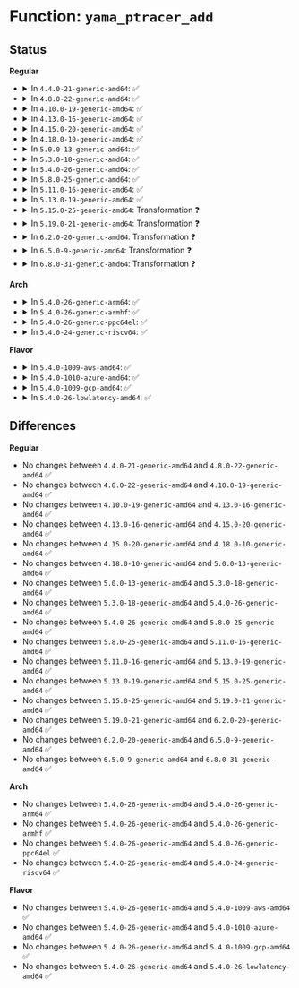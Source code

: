 # Function: <code>yama_ptracer_add</code>

## Status
<b>Regular</b>
<ul>
<li>
<details>
<summary>In <code>4.4.0-21-generic-amd64</code>: ✅</summary>

```c
int yama_ptracer_add(struct task_struct * tracer, struct task_struct * tracee)
```

```json
{
  "name": "yama_ptracer_add",
  "collision_type": "Unique Static",
  "inline_type": "No",
  "funcs": [
    {
      "addr": 18446744071582601136,
      "name": "yama_ptracer_add",
      "external": false,
      "loc": "security/yama/yama_lsm.c:74",
      "file": "security/yama/yama_lsm.c",
      "inline": "seen, unknown",
      "caller_inline": [],
      "caller_func": [
        "security/yama/yama_lsm.c:yama_task_prctl",
        "security/yama/yama_lsm.c:yama_task_prctl"
      ]
    }
  ],
  "symbols": [
    {
      "addr": 18446744071582601136,
      "name": "yama_ptracer_add",
      "section": ".text",
      "bind": "STB_LOCAL",
      "size": 262
    }
  ]
}
```
</details>
</li>
<li>
<details>
<summary>In <code>4.8.0-22-generic-amd64</code>: ✅</summary>

```c
int yama_ptracer_add(struct task_struct * tracer, struct task_struct * tracee)
```

```json
{
  "name": "yama_ptracer_add",
  "collision_type": "Unique Static",
  "inline_type": "No",
  "funcs": [
    {
      "addr": 18446744071582845744,
      "name": "yama_ptracer_add",
      "external": false,
      "loc": "security/yama/yama_lsm.c:145",
      "file": "security/yama/yama_lsm.c",
      "inline": "seen, unknown",
      "caller_inline": [],
      "caller_func": [
        "security/yama/yama_lsm.c:yama_task_prctl",
        "security/yama/yama_lsm.c:yama_task_prctl"
      ]
    }
  ],
  "symbols": [
    {
      "addr": 18446744071582845744,
      "name": "yama_ptracer_add",
      "section": ".text",
      "bind": "STB_LOCAL",
      "size": 262
    }
  ]
}
```
</details>
</li>
<li>
<details>
<summary>In <code>4.10.0-19-generic-amd64</code>: ✅</summary>

```c
int yama_ptracer_add(struct task_struct * tracer, struct task_struct * tracee)
```

```json
{
  "name": "yama_ptracer_add",
  "collision_type": "Unique Static",
  "inline_type": "No",
  "funcs": [
    {
      "addr": 18446744071582941744,
      "name": "yama_ptracer_add",
      "external": false,
      "loc": "security/yama/yama_lsm.c:145",
      "file": "security/yama/yama_lsm.c",
      "inline": "seen, unknown",
      "caller_inline": [],
      "caller_func": [
        "security/yama/yama_lsm.c:yama_task_prctl",
        "security/yama/yama_lsm.c:yama_task_prctl"
      ]
    }
  ],
  "symbols": [
    {
      "addr": 18446744071582941744,
      "name": "yama_ptracer_add",
      "section": ".text",
      "bind": "STB_LOCAL",
      "size": 262
    }
  ]
}
```
</details>
</li>
<li>
<details>
<summary>In <code>4.13.0-16-generic-amd64</code>: ✅</summary>

```c
int yama_ptracer_add(struct task_struct * tracer, struct task_struct * tracee)
```

```json
{
  "name": "yama_ptracer_add",
  "collision_type": "Unique Static",
  "inline_type": "No",
  "funcs": [
    {
      "addr": 18446744071582992208,
      "name": "yama_ptracer_add",
      "external": false,
      "loc": "security/yama/yama_lsm.c:145",
      "file": "security/yama/yama_lsm.c",
      "inline": "seen, unknown",
      "caller_inline": [],
      "caller_func": [
        "security/yama/yama_lsm.c:yama_task_prctl",
        "security/yama/yama_lsm.c:yama_task_prctl"
      ]
    }
  ],
  "symbols": [
    {
      "addr": 18446744071582992208,
      "name": "yama_ptracer_add",
      "section": ".text",
      "bind": "STB_LOCAL",
      "size": 254
    }
  ]
}
```
</details>
</li>
<li>
<details>
<summary>In <code>4.15.0-20-generic-amd64</code>: ✅</summary>

```c
int yama_ptracer_add(struct task_struct * tracer, struct task_struct * tracee)
```

```json
{
  "name": "yama_ptracer_add",
  "collision_type": "Unique Static",
  "inline_type": "No",
  "funcs": [
    {
      "addr": 18446744071583156224,
      "name": "yama_ptracer_add",
      "external": false,
      "loc": "security/yama/yama_lsm.c:145",
      "file": "security/yama/yama_lsm.c",
      "inline": "seen, unknown",
      "caller_inline": [],
      "caller_func": [
        "security/yama/yama_lsm.c:yama_task_prctl",
        "security/yama/yama_lsm.c:yama_task_prctl"
      ]
    }
  ],
  "symbols": [
    {
      "addr": 18446744071583156224,
      "name": "yama_ptracer_add",
      "section": ".text",
      "bind": "STB_LOCAL",
      "size": 254
    }
  ]
}
```
</details>
</li>
<li>
<details>
<summary>In <code>4.18.0-10-generic-amd64</code>: ✅</summary>

```c
int yama_ptracer_add(struct task_struct * tracer, struct task_struct * tracee)
```

```json
{
  "name": "yama_ptracer_add",
  "collision_type": "Unique Static",
  "inline_type": "No",
  "funcs": [
    {
      "addr": 18446744071583361952,
      "name": "yama_ptracer_add",
      "external": false,
      "loc": "security/yama/yama_lsm.c:145",
      "file": "security/yama/yama_lsm.c",
      "inline": "seen, unknown",
      "caller_inline": [],
      "caller_func": [
        "security/yama/yama_lsm.c:yama_task_prctl",
        "security/yama/yama_lsm.c:yama_task_prctl"
      ]
    }
  ],
  "symbols": [
    {
      "addr": 18446744071583361952,
      "name": "yama_ptracer_add",
      "section": ".text",
      "bind": "STB_LOCAL",
      "size": 262
    }
  ]
}
```
</details>
</li>
<li>
<details>
<summary>In <code>5.0.0-13-generic-amd64</code>: ✅</summary>

```c
int yama_ptracer_add(struct task_struct * tracer, struct task_struct * tracee)
```

```json
{
  "name": "yama_ptracer_add",
  "collision_type": "Unique Static",
  "inline_type": "No",
  "funcs": [
    {
      "addr": 18446744071583480688,
      "name": "yama_ptracer_add",
      "external": false,
      "loc": "security/yama/yama_lsm.c:145",
      "file": "security/yama/yama_lsm.c",
      "inline": "seen, unknown",
      "caller_inline": [],
      "caller_func": [
        "security/yama/yama_lsm.c:yama_task_prctl",
        "security/yama/yama_lsm.c:yama_task_prctl"
      ]
    }
  ],
  "symbols": [
    {
      "addr": 18446744071583480688,
      "name": "yama_ptracer_add",
      "section": ".text",
      "bind": "STB_LOCAL",
      "size": 262
    }
  ]
}
```
</details>
</li>
<li>
<details>
<summary>In <code>5.3.0-18-generic-amd64</code>: ✅</summary>

```c
int yama_ptracer_add(struct task_struct * tracer, struct task_struct * tracee)
```

```json
{
  "name": "yama_ptracer_add",
  "collision_type": "Unique Static",
  "inline_type": "No",
  "funcs": [
    {
      "addr": 18446744071583664976,
      "name": "yama_ptracer_add",
      "external": false,
      "loc": "security/yama/yama_lsm.c:141",
      "file": "security/yama/yama_lsm.c",
      "inline": "seen, unknown",
      "caller_inline": [],
      "caller_func": [
        "security/yama/yama_lsm.c:yama_task_prctl",
        "security/yama/yama_lsm.c:yama_task_prctl"
      ]
    }
  ],
  "symbols": [
    {
      "addr": 18446744071583664976,
      "name": "yama_ptracer_add",
      "section": ".text",
      "bind": "STB_LOCAL",
      "size": 267
    }
  ]
}
```
</details>
</li>
<li>
<details>
<summary>In <code>5.4.0-26-generic-amd64</code>: ✅</summary>

```c
int yama_ptracer_add(struct task_struct * tracer, struct task_struct * tracee)
```

```json
{
  "name": "yama_ptracer_add",
  "collision_type": "Unique Static",
  "inline_type": "No",
  "funcs": [
    {
      "addr": 18446744071583771264,
      "name": "yama_ptracer_add",
      "external": false,
      "loc": "security/yama/yama_lsm.c:141",
      "file": "security/yama/yama_lsm.c",
      "inline": "seen, unknown",
      "caller_inline": [],
      "caller_func": [
        "security/yama/yama_lsm.c:yama_task_prctl",
        "security/yama/yama_lsm.c:yama_task_prctl"
      ]
    }
  ],
  "symbols": [
    {
      "addr": 18446744071583771264,
      "name": "yama_ptracer_add",
      "section": ".text",
      "bind": "STB_LOCAL",
      "size": 267
    }
  ]
}
```
</details>
</li>
<li>
<details>
<summary>In <code>5.8.0-25-generic-amd64</code>: ✅</summary>

```c
int yama_ptracer_add(struct task_struct * tracer, struct task_struct * tracee)
```

```json
{
  "name": "yama_ptracer_add",
  "collision_type": "Unique Static",
  "inline_type": "No",
  "funcs": [
    {
      "addr": 18446744071584161136,
      "name": "yama_ptracer_add",
      "external": false,
      "loc": "security/yama/yama_lsm.c:141",
      "file": "security/yama/yama_lsm.c",
      "inline": "seen, unknown",
      "caller_inline": [],
      "caller_func": [
        "security/yama/yama_lsm.c:yama_task_prctl",
        "security/yama/yama_lsm.c:yama_task_prctl"
      ]
    }
  ],
  "symbols": [
    {
      "addr": 18446744071584161136,
      "name": "yama_ptracer_add",
      "section": ".text",
      "bind": "STB_LOCAL",
      "size": 266
    }
  ]
}
```
</details>
</li>
<li>
<details>
<summary>In <code>5.11.0-16-generic-amd64</code>: ✅</summary>

```c
int yama_ptracer_add(struct task_struct * tracer, struct task_struct * tracee)
```

```json
{
  "name": "yama_ptracer_add",
  "collision_type": "Unique Static",
  "inline_type": "No",
  "funcs": [
    {
      "addr": 18446744071584279552,
      "name": "yama_ptracer_add",
      "external": false,
      "loc": "security/yama/yama_lsm.c:141",
      "file": "security/yama/yama_lsm.c",
      "inline": "seen, unknown",
      "caller_inline": [],
      "caller_func": [
        "security/yama/yama_lsm.c:yama_task_prctl",
        "security/yama/yama_lsm.c:yama_task_prctl"
      ]
    }
  ],
  "symbols": [
    {
      "addr": 18446744071584279552,
      "name": "yama_ptracer_add",
      "section": ".text",
      "bind": "STB_LOCAL",
      "size": 271
    }
  ]
}
```
</details>
</li>
<li>
<details>
<summary>In <code>5.13.0-19-generic-amd64</code>: ✅</summary>

```c
int yama_ptracer_add(struct task_struct * tracer, struct task_struct * tracee)
```

```json
{
  "name": "yama_ptracer_add",
  "collision_type": "Unique Static",
  "inline_type": "No",
  "funcs": [
    {
      "addr": 18446744071584306080,
      "name": "yama_ptracer_add",
      "external": false,
      "loc": "security/yama/yama_lsm.c:141",
      "file": "security/yama/yama_lsm.c",
      "inline": "seen, unknown",
      "caller_inline": [],
      "caller_func": [
        "security/yama/yama_lsm.c:yama_task_prctl",
        "security/yama/yama_lsm.c:yama_task_prctl"
      ]
    }
  ],
  "symbols": [
    {
      "addr": 18446744071584306080,
      "name": "yama_ptracer_add",
      "section": ".text",
      "bind": "STB_LOCAL",
      "size": 272
    }
  ]
}
```
</details>
</li>
<li>
<details>
<summary>In <code>5.15.0-25-generic-amd64</code>: Transformation ❓</summary>

```c
int yama_ptracer_add(struct task_struct * tracer, struct task_struct * tracee)
```

```json
{
  "name": "yama_ptracer_add",
  "collision_type": "Unique Static",
  "inline_type": "No",
  "funcs": [
    {
      "addr": 0,
      "name": "yama_ptracer_add",
      "external": false,
      "loc": "security/yama/yama_lsm.c:141",
      "file": "security/yama/yama_lsm.c",
      "inline": "seen, unknown",
      "caller_inline": [],
      "caller_func": [
        "security/yama/yama_lsm.c:yama_task_prctl",
        "security/yama/yama_lsm.c:yama_task_prctl"
      ]
    }
  ],
  "symbols": [
    {
      "addr": 18446744071584692576,
      "name": "yama_ptracer_add",
      "section": ".text",
      "bind": "STB_LOCAL",
      "size": 282
    },
    {
      "addr": 18446744071592307051,
      "name": "yama_ptracer_add.cold",
      "section": ".text",
      "bind": "STB_LOCAL",
      "size": 21
    }
  ]
}
```
</details>
</li>
<li>
<details>
<summary>In <code>5.19.0-21-generic-amd64</code>: Transformation ❓</summary>

```c
int yama_ptracer_add(struct task_struct * tracer, struct task_struct * tracee)
```

```json
{
  "name": "yama_ptracer_add",
  "collision_type": "Unique Static",
  "inline_type": "No",
  "funcs": [
    {
      "addr": 0,
      "name": "yama_ptracer_add",
      "external": false,
      "loc": "security/yama/yama_lsm.c:141",
      "file": "security/yama/yama_lsm.c",
      "inline": "seen, unknown",
      "caller_inline": [],
      "caller_func": [
        "security/yama/yama_lsm.c:yama_task_prctl",
        "security/yama/yama_lsm.c:yama_task_prctl"
      ]
    }
  ],
  "symbols": [
    {
      "addr": 18446744071585354064,
      "name": "yama_ptracer_add",
      "section": ".text",
      "bind": "STB_LOCAL",
      "size": 295
    },
    {
      "addr": 18446744071594088546,
      "name": "yama_ptracer_add.cold",
      "section": ".text",
      "bind": "STB_LOCAL",
      "size": 21
    }
  ]
}
```
</details>
</li>
<li>
<details>
<summary>In <code>6.2.0-20-generic-amd64</code>: Transformation ❓</summary>

```c
int yama_ptracer_add(struct task_struct * tracer, struct task_struct * tracee)
```

```json
{
  "name": "yama_ptracer_add",
  "collision_type": "Unique Static",
  "inline_type": "No",
  "funcs": [
    {
      "addr": 0,
      "name": "yama_ptracer_add",
      "external": false,
      "loc": "security/yama/yama_lsm.c:142",
      "file": "security/yama/yama_lsm.c",
      "inline": "seen, unknown",
      "caller_inline": [],
      "caller_func": [
        "security/yama/yama_lsm.c:yama_task_prctl",
        "security/yama/yama_lsm.c:yama_task_prctl"
      ]
    }
  ],
  "symbols": [
    {
      "addr": 18446744071586102688,
      "name": "yama_ptracer_add",
      "section": ".text",
      "bind": "STB_LOCAL",
      "size": 295
    },
    {
      "addr": 18446744071596101180,
      "name": "yama_ptracer_add.cold",
      "section": ".text",
      "bind": "STB_LOCAL",
      "size": 21
    }
  ]
}
```
</details>
</li>
<li>
<details>
<summary>In <code>6.5.0-9-generic-amd64</code>: Transformation ❓</summary>

```c
int yama_ptracer_add(struct task_struct * tracer, struct task_struct * tracee)
```

```json
{
  "name": "yama_ptracer_add",
  "collision_type": "Unique Static",
  "inline_type": "No",
  "funcs": [
    {
      "addr": 0,
      "name": "yama_ptracer_add",
      "external": false,
      "loc": "security/yama/yama_lsm.c:142",
      "file": "security/yama/yama_lsm.c",
      "inline": "seen, unknown",
      "caller_inline": [],
      "caller_func": [
        "security/yama/yama_lsm.c:yama_task_prctl",
        "security/yama/yama_lsm.c:yama_task_prctl"
      ]
    }
  ],
  "symbols": [
    {
      "addr": 18446744071586341328,
      "name": "yama_ptracer_add",
      "section": ".text",
      "bind": "STB_LOCAL",
      "size": 293
    },
    {
      "addr": 18446744071596624359,
      "name": "yama_ptracer_add.cold",
      "section": ".text",
      "bind": "STB_LOCAL",
      "size": 21
    }
  ]
}
```
</details>
</li>
<li>
<details>
<summary>In <code>6.8.0-31-generic-amd64</code>: Transformation ❓</summary>

```c
int yama_ptracer_add(struct task_struct * tracer, struct task_struct * tracee)
```

```json
{
  "name": "yama_ptracer_add",
  "collision_type": "Unique Static",
  "inline_type": "No",
  "funcs": [
    {
      "addr": 0,
      "name": "yama_ptracer_add",
      "external": false,
      "loc": "security/yama/yama_lsm.c:142",
      "file": "security/yama/yama_lsm.c",
      "inline": "seen, unknown",
      "caller_inline": [],
      "caller_func": [
        "security/yama/yama_lsm.c:yama_task_prctl",
        "security/yama/yama_lsm.c:yama_task_prctl"
      ]
    }
  ],
  "symbols": [
    {
      "addr": 18446744071586608064,
      "name": "yama_ptracer_add",
      "section": ".text",
      "bind": "STB_LOCAL",
      "size": 340
    },
    {
      "addr": 18446744071597530747,
      "name": "yama_ptracer_add.cold",
      "section": ".text",
      "bind": "STB_LOCAL",
      "size": 21
    }
  ]
}
```
</details>
</li>
</ul>
<b>Arch</b>
<ul>
<li>
<details>
<summary>In <code>5.4.0-26-generic-arm64</code>: ✅</summary>

```c
int yama_ptracer_add(struct task_struct * tracer, struct task_struct * tracee)
```

```json
{
  "name": "yama_ptracer_add",
  "collision_type": "Unique Static",
  "inline_type": "No",
  "funcs": [
    {
      "addr": 18446603336495573536,
      "name": "yama_ptracer_add",
      "external": false,
      "loc": "security/yama/yama_lsm.c:141",
      "file": "security/yama/yama_lsm.c",
      "inline": "seen, unknown",
      "caller_inline": [],
      "caller_func": [
        "security/yama/yama_lsm.c:yama_task_prctl",
        "security/yama/yama_lsm.c:yama_task_prctl"
      ]
    }
  ],
  "symbols": [
    {
      "addr": 18446603336495573536,
      "name": "yama_ptracer_add",
      "section": ".text",
      "bind": "STB_LOCAL",
      "size": 340
    }
  ]
}
```
</details>
</li>
<li>
<details>
<summary>In <code>5.4.0-26-generic-armhf</code>: ✅</summary>

```c
int yama_ptracer_add(struct task_struct * tracer, struct task_struct * tracee)
```

```json
{
  "name": "yama_ptracer_add",
  "collision_type": "Unique Static",
  "inline_type": "No",
  "funcs": [
    {
      "addr": 3228934040,
      "name": "yama_ptracer_add",
      "external": false,
      "loc": "security/yama/yama_lsm.c:141",
      "file": "security/yama/yama_lsm.c",
      "inline": "seen, unknown",
      "caller_inline": [],
      "caller_func": [
        "security/yama/yama_lsm.c:yama_task_prctl",
        "security/yama/yama_lsm.c:yama_task_prctl"
      ]
    }
  ],
  "symbols": [
    {
      "addr": 3228934040,
      "name": "yama_ptracer_add",
      "section": ".text",
      "bind": "STB_LOCAL",
      "size": 300
    }
  ]
}
```
</details>
</li>
<li>
<details>
<summary>In <code>5.4.0-26-generic-ppc64el</code>: ✅</summary>

```c
int yama_ptracer_add(struct task_struct * tracer, struct task_struct * tracee)
```

```json
{
  "name": "yama_ptracer_add",
  "collision_type": "Unique Static",
  "inline_type": "No",
  "funcs": [
    {
      "addr": 13835058055289666944,
      "name": "yama_ptracer_add",
      "external": false,
      "loc": "security/yama/yama_lsm.c:141",
      "file": "security/yama/yama_lsm.c",
      "inline": "seen, unknown",
      "caller_inline": [],
      "caller_func": [
        "security/yama/yama_lsm.c:yama_task_prctl",
        "security/yama/yama_lsm.c:yama_task_prctl"
      ]
    }
  ],
  "symbols": [
    {
      "addr": 13835058055289666944,
      "name": "yama_ptracer_add",
      "section": ".text",
      "bind": "STB_LOCAL",
      "size": 420
    }
  ]
}
```
</details>
</li>
<li>
<details>
<summary>In <code>5.4.0-24-generic-riscv64</code>: ✅</summary>

```c
int yama_ptracer_add(struct task_struct * tracer, struct task_struct * tracee)
```

```json
{
  "name": "yama_ptracer_add",
  "collision_type": "Unique Static",
  "inline_type": "No",
  "funcs": [
    {
      "addr": 18446743936274739412,
      "name": "yama_ptracer_add",
      "external": false,
      "loc": "security/yama/yama_lsm.c:141",
      "file": "security/yama/yama_lsm.c",
      "inline": "seen, unknown",
      "caller_inline": [],
      "caller_func": [
        "security/yama/yama_lsm.c:yama_task_prctl",
        "security/yama/yama_lsm.c:yama_task_prctl"
      ]
    }
  ],
  "symbols": [
    {
      "addr": 18446743936274739412,
      "name": "yama_ptracer_add",
      "section": ".text",
      "bind": "STB_LOCAL",
      "size": 294
    }
  ]
}
```
</details>
</li>
</ul>
<b>Flavor</b>
<ul>
<li>
<details>
<summary>In <code>5.4.0-1009-aws-amd64</code>: ✅</summary>

```c
int yama_ptracer_add(struct task_struct * tracer, struct task_struct * tracee)
```

```json
{
  "name": "yama_ptracer_add",
  "collision_type": "Unique Static",
  "inline_type": "No",
  "funcs": [
    {
      "addr": 18446744071583740000,
      "name": "yama_ptracer_add",
      "external": false,
      "loc": "security/yama/yama_lsm.c:141",
      "file": "security/yama/yama_lsm.c",
      "inline": "seen, unknown",
      "caller_inline": [],
      "caller_func": [
        "security/yama/yama_lsm.c:yama_task_prctl",
        "security/yama/yama_lsm.c:yama_task_prctl"
      ]
    }
  ],
  "symbols": [
    {
      "addr": 18446744071583740000,
      "name": "yama_ptracer_add",
      "section": ".text",
      "bind": "STB_LOCAL",
      "size": 267
    }
  ]
}
```
</details>
</li>
<li>
<details>
<summary>In <code>5.4.0-1010-azure-amd64</code>: ✅</summary>

```c
int yama_ptracer_add(struct task_struct * tracer, struct task_struct * tracee)
```

```json
{
  "name": "yama_ptracer_add",
  "collision_type": "Unique Static",
  "inline_type": "No",
  "funcs": [
    {
      "addr": 18446744071583677056,
      "name": "yama_ptracer_add",
      "external": false,
      "loc": "security/yama/yama_lsm.c:141",
      "file": "security/yama/yama_lsm.c",
      "inline": "seen, unknown",
      "caller_inline": [],
      "caller_func": [
        "security/yama/yama_lsm.c:yama_task_prctl",
        "security/yama/yama_lsm.c:yama_task_prctl"
      ]
    }
  ],
  "symbols": [
    {
      "addr": 18446744071583677056,
      "name": "yama_ptracer_add",
      "section": ".text",
      "bind": "STB_LOCAL",
      "size": 267
    }
  ]
}
```
</details>
</li>
<li>
<details>
<summary>In <code>5.4.0-1009-gcp-amd64</code>: ✅</summary>

```c
int yama_ptracer_add(struct task_struct * tracer, struct task_struct * tracee)
```

```json
{
  "name": "yama_ptracer_add",
  "collision_type": "Unique Static",
  "inline_type": "No",
  "funcs": [
    {
      "addr": 18446744071583723776,
      "name": "yama_ptracer_add",
      "external": false,
      "loc": "security/yama/yama_lsm.c:141",
      "file": "security/yama/yama_lsm.c",
      "inline": "seen, unknown",
      "caller_inline": [],
      "caller_func": [
        "security/yama/yama_lsm.c:yama_task_prctl",
        "security/yama/yama_lsm.c:yama_task_prctl"
      ]
    }
  ],
  "symbols": [
    {
      "addr": 18446744071583723776,
      "name": "yama_ptracer_add",
      "section": ".text",
      "bind": "STB_LOCAL",
      "size": 267
    }
  ]
}
```
</details>
</li>
<li>
<details>
<summary>In <code>5.4.0-26-lowlatency-amd64</code>: ✅</summary>

```c
int yama_ptracer_add(struct task_struct * tracer, struct task_struct * tracee)
```

```json
{
  "name": "yama_ptracer_add",
  "collision_type": "Unique Static",
  "inline_type": "No",
  "funcs": [
    {
      "addr": 18446744071583823904,
      "name": "yama_ptracer_add",
      "external": false,
      "loc": "security/yama/yama_lsm.c:141",
      "file": "security/yama/yama_lsm.c",
      "inline": "seen, unknown",
      "caller_inline": [],
      "caller_func": [
        "security/yama/yama_lsm.c:yama_task_prctl",
        "security/yama/yama_lsm.c:yama_task_prctl"
      ]
    }
  ],
  "symbols": [
    {
      "addr": 18446744071583823904,
      "name": "yama_ptracer_add",
      "section": ".text",
      "bind": "STB_LOCAL",
      "size": 275
    }
  ]
}
```
</details>
</li>
</ul>

## Differences
<b>Regular</b>
<ul>
<li>
No changes between <code>4.4.0-21-generic-amd64</code> and <code>4.8.0-22-generic-amd64</code> ✅
</li>
<li>
No changes between <code>4.8.0-22-generic-amd64</code> and <code>4.10.0-19-generic-amd64</code> ✅
</li>
<li>
No changes between <code>4.10.0-19-generic-amd64</code> and <code>4.13.0-16-generic-amd64</code> ✅
</li>
<li>
No changes between <code>4.13.0-16-generic-amd64</code> and <code>4.15.0-20-generic-amd64</code> ✅
</li>
<li>
No changes between <code>4.15.0-20-generic-amd64</code> and <code>4.18.0-10-generic-amd64</code> ✅
</li>
<li>
No changes between <code>4.18.0-10-generic-amd64</code> and <code>5.0.0-13-generic-amd64</code> ✅
</li>
<li>
No changes between <code>5.0.0-13-generic-amd64</code> and <code>5.3.0-18-generic-amd64</code> ✅
</li>
<li>
No changes between <code>5.3.0-18-generic-amd64</code> and <code>5.4.0-26-generic-amd64</code> ✅
</li>
<li>
No changes between <code>5.4.0-26-generic-amd64</code> and <code>5.8.0-25-generic-amd64</code> ✅
</li>
<li>
No changes between <code>5.8.0-25-generic-amd64</code> and <code>5.11.0-16-generic-amd64</code> ✅
</li>
<li>
No changes between <code>5.11.0-16-generic-amd64</code> and <code>5.13.0-19-generic-amd64</code> ✅
</li>
<li>
No changes between <code>5.13.0-19-generic-amd64</code> and <code>5.15.0-25-generic-amd64</code> ✅
</li>
<li>
No changes between <code>5.15.0-25-generic-amd64</code> and <code>5.19.0-21-generic-amd64</code> ✅
</li>
<li>
No changes between <code>5.19.0-21-generic-amd64</code> and <code>6.2.0-20-generic-amd64</code> ✅
</li>
<li>
No changes between <code>6.2.0-20-generic-amd64</code> and <code>6.5.0-9-generic-amd64</code> ✅
</li>
<li>
No changes between <code>6.5.0-9-generic-amd64</code> and <code>6.8.0-31-generic-amd64</code> ✅
</li>
</ul>
<b>Arch</b>
<ul>
<li>
No changes between <code>5.4.0-26-generic-amd64</code> and <code>5.4.0-26-generic-arm64</code> ✅
</li>
<li>
No changes between <code>5.4.0-26-generic-amd64</code> and <code>5.4.0-26-generic-armhf</code> ✅
</li>
<li>
No changes between <code>5.4.0-26-generic-amd64</code> and <code>5.4.0-26-generic-ppc64el</code> ✅
</li>
<li>
No changes between <code>5.4.0-26-generic-amd64</code> and <code>5.4.0-24-generic-riscv64</code> ✅
</li>
</ul>
<b>Flavor</b>
<ul>
<li>
No changes between <code>5.4.0-26-generic-amd64</code> and <code>5.4.0-1009-aws-amd64</code> ✅
</li>
<li>
No changes between <code>5.4.0-26-generic-amd64</code> and <code>5.4.0-1010-azure-amd64</code> ✅
</li>
<li>
No changes between <code>5.4.0-26-generic-amd64</code> and <code>5.4.0-1009-gcp-amd64</code> ✅
</li>
<li>
No changes between <code>5.4.0-26-generic-amd64</code> and <code>5.4.0-26-lowlatency-amd64</code> ✅
</li>
</ul>
